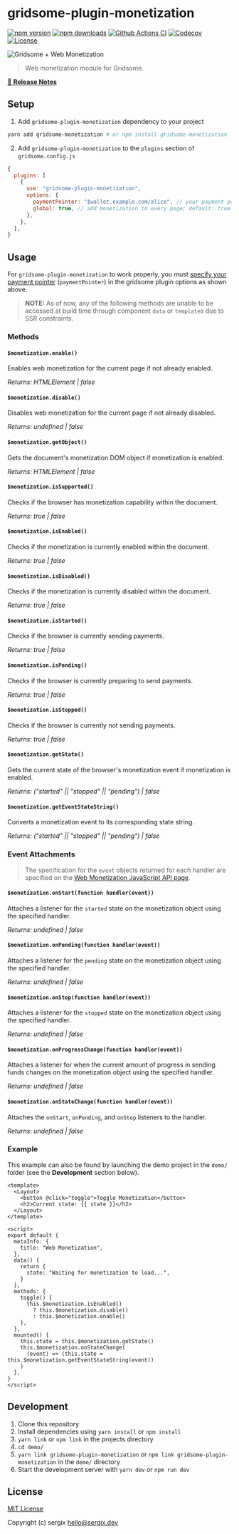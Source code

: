 # gridsome-plugin-monetization

[![npm version][npm-version-src]][npm-version-href]
[![npm downloads][npm-downloads-src]][npm-downloads-href]
[![Github Actions CI][github-actions-ci-src]][github-actions-ci-href]
[![Codecov][codecov-src]][codecov-href]
[![License][license-src]][license-href]

![Gridsome + Web Monetization](assets/gridsome_webmo_logo.svg)

> Web monetization module for Gridsome.

[📖 **Release Notes**](./CHANGELOG.md)

## Setup

1. Add `gridsome-plugin-monetization` dependency to your project

```bash
yarn add gridsome-monetization # or npm install gridsome-monetization
```

2. Add `gridsome-plugin-monetization` to the `plugins` section of `gridsome.config.js`

```js
{
  plugins: [
    {
      use: "gridsome-plugin-monetization",
      options: {
        paymentPointer: "$wallet.example.com/alice", // your payment pointer
        global: true, // add monetization to every page; default: true
      },
    },
  ],
}
```

## Usage

For `gridsome-plugin-monetization` to work properly, you must [specify your payment pointer](https://paymentpointers.org/) (`paymentPointer`) in the gridsome plugin options as shown above.

> **NOTE:** As of now, any of the following methods are unable to be accessed at build time through component `data` or `template`s due to SSR constraints.

### Methods

#### `$monetization.enable()`

Enables web monetization for the current page if not already enabled.

_Returns: HTMLElement | false_

#### `$monetization.disable()`

Disables web monetization for the current page if not already disabled.

_Returns: undefined | false_

#### `$monetization.getObject()`

Gets the document's monetization DOM object if monetization is enabled.

_Returns: HTMLElement | false_

#### `$monetization.isSupported()`

Checks if the browser has monetization capability within the document.

_Returns: true | false_

#### `$monetization.isEnabled()`

Checks if the monetization is currently enabled within the document.

_Returns: true | false_

#### `$monetization.isDisabled()`

Checks if the monetization is currently disabled within the document.

_Returns: true | false_

#### `$monetization.isStarted()`

Checks if the browser is currently sending payments.

_Returns: true | false_

#### `$monetization.isPending()`

Checks if the browser is currently preparing to send payments.

_Returns: true | false_

#### `$monetization.isStopped()`

Checks if the browser is currently not sending payments.

_Returns: true | false_

#### `$monetization.getState()`

Gets the current state of the browser's monetization event if monetization is enabled.

_Returns: ("started" || "stopped" || "pending") | false_

#### `$monetization.getEventStateString()`

Converts a monetization event to its corresponding state string.

_Returns: ("started" || "stopped" || "pending") | false_

### Event Attachments

> The specification for the `event` objects returned for each handler are specified on the [Web Monetization JavaScript API page](https://webmonetization.org/docs/api).

#### `$monetization.onStart(function handler(event))`

Attaches a listener for the `started` state on the monetization object using the specified handler.

_Returns: undefined | false_

#### `$monetization.onPending(function handler(event))`

Attaches a listener for the `pending` state on the monetization object using the specified handler.

_Returns: undefined | false_

#### `$monetization.onStop(function handler(event))`

Attaches a listener for the `stopped` state on the monetization object using the specified handler.

_Returns: undefined | false_

#### `$monetization.onProgressChange(function handler(event))`

Attaches a listener for when the current amount of progress in sending funds changes on the monetization object using the specified handler.

_Returns: undefined | false_

#### `$monetization.onStateChange(function handler(event))`

Attaches the `onStart`, `onPending`, and `onStop` listeners to the handler.

_Returns: undefined | false_

### Example

This example can also be found by launching the demo project in the `demo/` folder (see the **Development** section below).

```vue
<template>
  <Layout>
    <button @click="toggle">Toggle Monetization</button>
    <h2>Current state: {{ state }}</h2>
  </Layout>
</template>

<script>
export default {
  metaInfo: {
    title: "Web Monetization",
  },
  data() {
    return {
      state: "Waiting for monetization to load...",
    }
  },
  methods: {
    toggle() {
      this.$monetization.isEnabled()
        ? this.$monetization.disable()
        : this.$monetization.enable()
    },
  },
  mounted() {
    this.state = this.$monetization.getState()
    this.$monetization.onStateChange(
      (event) => (this.state = this.$monetization.getEventStateString(event))
    )
  },
}
</script>
```

## Development

1. Clone this repository
2. Install dependencies using `yarn install` or `npm install`
3. `yarn link` or `npm link` in the projects directory
4. `cd demo/`
5. `yarn link gridsome-plugin-monetization` or `npm link gridsome-plugin-monetization` in the `demo/` directory
6. Start the development server with `yarn dev` or `npm run dev`

## License

[MIT License](./LICENSE)

Copyright (c) sergix <hello@sergix.dev>

<!-- Badges -->

[npm-version-src]: https://img.shields.io/npm/v/gridsome-plugin-monetization/latest.svg
[npm-version-href]: https://npmjs.com/package/gridsome-plugin-monetization
[npm-downloads-src]: https://img.shields.io/npm/dt/gridsome-plugin-monetization.svg
[npm-downloads-href]: https://npmjs.com/package/gridsome-plugin-monetization
[github-actions-ci-src]: https://github.com//workflows/ci/badge.svg
[github-actions-ci-href]: https://github.com//actions?query=workflow%3Aci
[codecov-src]: https://img.shields.io/codecov/c/github/.svg
[codecov-href]: https://codecov.io/gh/
[license-src]: https://img.shields.io/npm/l/gridsome-plugin-monetization.svg
[license-href]: https://npmjs.com/package/gridsome-plugin-monetization
